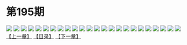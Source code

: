 # 第195期
![](https://mao.mhtupian.com/uploads/img/7563/128001/001.jpg)
![](https://mao.mhtupian.com/uploads/img/7563/128001/002.jpg)
![](https://mao.mhtupian.com/uploads/img/7563/128001/003.jpg)
![](https://mao.mhtupian.com/uploads/img/7563/128001/004.jpg)
![](https://mao.mhtupian.com/uploads/img/7563/128001/005.jpg)
![](https://mao.mhtupian.com/uploads/img/7563/128001/006.jpg)
![](https://mao.mhtupian.com/uploads/img/7563/128001/007.jpg)
![](https://mao.mhtupian.com/uploads/img/7563/128001/008.jpg)
![](https://mao.mhtupian.com/uploads/img/7563/128001/009.jpg)
![](https://mao.mhtupian.com/uploads/img/7563/128001/010.jpg)
![](https://mao.mhtupian.com/uploads/img/7563/128001/011.jpg)
![](https://mao.mhtupian.com/uploads/img/7563/128001/012.jpg)
![](https://mao.mhtupian.com/uploads/img/7563/128001/013.jpg)
![](https://mao.mhtupian.com/uploads/img/7563/128001/014.jpg)
![](https://mao.mhtupian.com/uploads/img/7563/128001/015.jpg)
![](https://mao.mhtupian.com/uploads/img/7563/128001/016.jpg)
![](https://mao.mhtupian.com/uploads/img/7563/128001/017.jpg)
![](https://mao.mhtupian.com/uploads/img/7563/128001/018.jpg)
![](https://mao.mhtupian.com/uploads/img/7563/128001/019.jpg)
![](https://mao.mhtupian.com/uploads/img/7563/128001/020.jpg)
![](https://mao.mhtupian.com/uploads/img/7563/128001/021.jpg)
![](https://mao.mhtupian.com/uploads/img/7563/128001/022.jpg)
![](https://mao.mhtupian.com/uploads/img/7563/128001/023.jpg)
![](https://mao.mhtupian.com/uploads/img/7563/128001/024.jpg)
[【上一章】](./87.md)
[【目录】](./READMD.md)
[【下一章】](./89.md)
